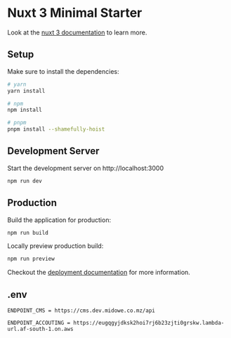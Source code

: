 # Nuxt 3 Minimal Starter

Look at the [nuxt 3 documentation](https://v3.nuxtjs.org) to learn more.

## Setup

Make sure to install the dependencies:

```bash
# yarn
yarn install

# npm
npm install

# pnpm
pnpm install --shamefully-hoist
```

## Development Server

Start the development server on http://localhost:3000

```bash
npm run dev
```

## Production

Build the application for production:

```bash
npm run build
```

Locally preview production build:

```bash
npm run preview
```

Checkout the [deployment documentation](https://v3.nuxtjs.org/docs/deployment) for more information.

## .env

```property
ENDPOINT_CMS = https://cms.dev.midowe.co.mz/api

ENDPOINT_ACCOUTING = https://eugqgyjdksk2hoi7rj6b23zjti0grskw.lambda-url.af-south-1.on.aws
```
